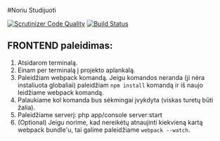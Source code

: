 #Noriu Studijuoti

[![Scrutinizer Code Quality](https://scrutinizer-ci.com/g/nfqakademija/noriustudijuoti/badges/quality-score.png?b=master)](https://scrutinizer-ci.com/g/nfqakademija/noriustudijuoti/?branch=master)
[![Build Status](https://scrutinizer-ci.com/g/nfqakademija/noriustudijuoti/badges/build.png?b=master)](https://scrutinizer-ci.com/g/nfqakademija/noriustudijuoti/build-status/master)


## FRONTEND paleidimas:
1. Atsidarom terminalą.
2. Einam per terminalą į projekto aplankalą.
3. Paleidžiam webpack komandą. Jeigu komandos neranda (ji nėra instaliuota globaliai) paleidžiam `npm install` komandą ir iš naujo leidžiame webpack komandą.
4. Palaukiame kol komanda bus sėkmingai įvykdyta (viskas turetų būti žalia).
5. Paleidžiame serverį: php app/console server:start
6. (Optional) Jeigu norime, kad nereikėtų atnaujinti kiekvieną kartą webpack bundle'u, tai galime paleidžiame `webpack --watch`.
